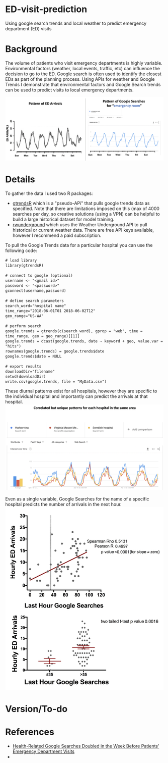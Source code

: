 # ED-visit-prediction
Using google search trends and local weather to predict emergency department (ED) visits

# Background
The volume of patients who visit emergency departments is highly variable. Environmental factors (weather, local events, traffic, etc) can influence the decision to go to the ED. Google search is often used to identify the closest EDs as part of the planning process. Using APIs for weather and Google Trends I demonstrate that environmental factors and Google Search trends can be used to predict visits to local emergency departments.

![pattern of ED visits and Google searches](https://github.com/nickmmark/ED-visit-prediction/blob/master/figures/ED%20load%20and%20GT%20correlation.png)


# Details
To gather the data I used two R packages:
- [gtrendsR](https://cran.r-project.org/web/packages/gtrendsR/gtrendsR.pdf) which is a "pseudo-APi" that pulls google trends data as specified. Note that there are limitations imposed on this (max of 4000 searches per day, so creative solutions (using a VPN) can be helpful to build a large historical dataset for model training.
- [rwunderground](https://cran.r-project.org/web/packages/rwunderground/index.html) which uses the Weather Underground API to pull historical or current weather data. There are free API keys available, however I recommend a paid subscription.

To pull the Google Trends data for a particular hospital you can use the following code:
```
# load library
library(gtrendsR)

# connect to google (optional)
username <- "<gmail id>"
password <- "<password>"
gconnect(username,password)

# define search parameters
search_word="hospital name"
time_range="2018-06-01T01 2018-06-02T12"
geo_range="US-WA"

# perform search
google.trends = gtrends(c(search_word), gprop = "web", time = time_range, geo = geo_range)[[1]]
google.trends = dcast(google.trends, date ~ keyword + geo, value.var = "hits")
rownames(google.trends) = google.trends$date
google.trends$date = NULL

# export results
downloadDir="filename"
setwd(downloadDir)
write.csv(google.trends, file = "MyData.csv")
```


These diurnal patterns exist for all hospitals, however they are specific to the individual hospital and importantly can predict the arrivals at that hospital.
![local hospitals autocorrelation](https://github.com/nickmmark/ED-visit-prediction/blob/master/figures/specific%20local%20hospitals.png)


Even as a single variable, Google Searches for the name of a specific hospital predicts the number of arrivals in the next hour.
![searches in the last 30 minutes predict the arrivals in the next 30 minutes](https://github.com/nickmmark/ED-visit-prediction/blob/master/figures/GT%20ED%20arrivals%20prelim%20exporation.jpg)



# Version/To-do


# References
- [Health-Related Google Searches Doubled in the Week Before Patients’ Emergency Department Visits](https://www.pennmedicine.org/news/news-releases/2019/february/health-related-google-searches-doubled-in-the-week-before-patients-emergency-department-visits)
- 
